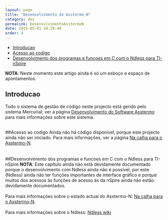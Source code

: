 ```yaml
---
layout: page
title: "Desenvolvimento do Asstermo-N"
category: dev
permalink: DesenvolvimentoAsstermoN
date: 2015-05-01 18:29:40
order: 4
---
```


  * [Introducao](#introducao)
  * [Acesso ao codigo](#acesso-ao-codigo)
  * [Desenvolvimento dos programas e funcoes em C com o Ndless para TI-nSpire](#desenvolvimento-dos-programas-e-funcoes-em-c-com-o-ndless-para-ti-nspire)

**NOTA**: Neste momento este artigo ainda é só um esboço e espaço de apontamentos.

## Introducao
Todo o sistema de gestão de código neste projecto está gerido pelo sistema Mercurial; ver a página [Desenvolvimento do Software Asstermo](/DesenvolvimentoSoftware) para mais informações sobre este sistema.

<br>
##Acesso ao codigo
Ainda não há código disponível, porque este projecto ainda não ser iniciado. Para mais informações, ver a página <a href='/Calha_TInSpire#Asstermo-N'>Na calha para o Asstermo-N</a>.<br>
<br>
<br>
##Desenvolvimento dos programas e funcoes em C com o Ndless para TI-nSpire
<b>NOTA</b>: Este capítulo ainda não está devidamente documentado porque o desenvolvimento com Ndless ainda não é possível, por este (Ndless) ainda não ter funções importantes de interface gráfico e porque muitos dos acessos às funções de acesso às da nSpire ainda não estão devidamente documentados.<br>
<br>
Para mais informações sobre o estado actual do Asstermo-N: <a href='/Calha_TInSpire#Asstermo-N'>Na calha para o Asstermo-N</a>.<br>
<br>
Para mais informações sobre o Ndless: <a href='http://hackspire.unsads.com/wiki/index.php/Main_Page'>Ndless wiki</a>
